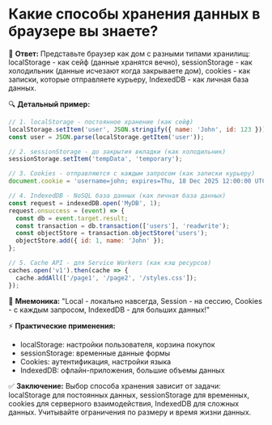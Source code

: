 # Какие способы хранения данных в браузере вы знаете?

🎯 **Ответ:**
Представьте браузер как дом с разными типами хранилищ: localStorage - как сейф (данные хранятся вечно), sessionStorage - как холодильник (данные исчезают когда закрываете дом), cookies - как записки, которые отправляете курьеру, IndexedDB - как личная база данных.

🔍 **Детальный пример:**
```javascript
// 1. localStorage - постоянное хранение (как сейф)
localStorage.setItem('user', JSON.stringify({ name: 'John', id: 123 }));
const user = JSON.parse(localStorage.getItem('user'));

// 2. sessionStorage - до закрытия вкладки (как холодильник)
sessionStorage.setItem('tempData', 'temporary');

// 3. Cookies - отправляются с каждым запросом (как записки курьеру)
document.cookie = 'username=john; expires=Thu, 18 Dec 2025 12:00:00 UTC; path=/';

// 4. IndexedDB - NoSQL база данных (как личная база данных)
const request = indexedDB.open('MyDB', 1);
request.onsuccess = (event) => {
  const db = event.target.result;
  const transaction = db.transaction(['users'], 'readwrite');
  const objectStore = transaction.objectStore('users');
  objectStore.add({ id: 1, name: 'John' });
};

// 5. Cache API - для Service Workers (как кэш ресурсов)
caches.open('v1').then(cache => {
  cache.addAll(['/page1', '/page2', '/styles.css']);
});
```

🧠 **Мнемоника:**
"Local - локально навсегда, Session - на сессию, Cookies - с каждым запросом, IndexedDB - для больших данных!"

⚡ **Практические применения:**
- localStorage: настройки пользователя, корзина покупок
- sessionStorage: временные данные формы
- Cookies: аутентификация, настройки языка
- IndexedDB: офлайн-приложения, большие объемы данных

✅ **Заключение:**
Выбор способа хранения зависит от задачи: localStorage для постоянных данных, sessionStorage для временных, cookies для серверного взаимодействия, IndexedDB для сложных данных. Учитывайте ограничения по размеру и время жизни данных. 